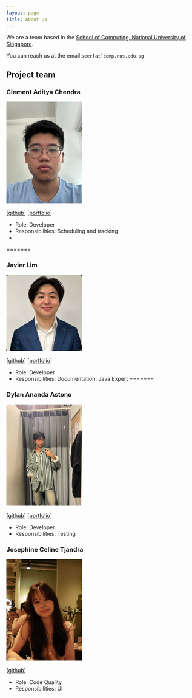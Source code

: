 ```yaml
---
layout: page
title: About Us
---
```


We are a team based in the [School of Computing, National University of Singapore](https://www.comp.nus.edu.sg).

You can reach us at the email `seer[at]comp.nus.edu.sg`

## Project team

### Clement Aditya Chendra

<img src="images/cleaach.png" width="200px">

[[github](http://github.com/cleaach)]
[[portfolio](team/cleaach.md)]

* Role: Developer
* Responsibilities: Scheduling and tracking
* 
=======
### Javier Lim

<img src="images/javierlimt6.png" width="200px">

[[github](http://github.com/javierlimt6)]
[[portfolio](javier.chimera.sg)]

* Role: Developer
* Responsibilities: Documentation, Java Expert
=======
### Dylan Ananda Astono

<img src="images/dylandaaa.png" width="200px">

[[github](http://github.com/dylandaaa)]
[[portfolio](team/dylandaaa.md)]

* Role: Developer
* Responsibilities: Testing

### Josephine Celine Tjandra

<img src="images/celinetj16.png" width="200px">

[[github](http://github.com/CelineTj16)]

* Role: Code Quality
* Responsibilities: UI
